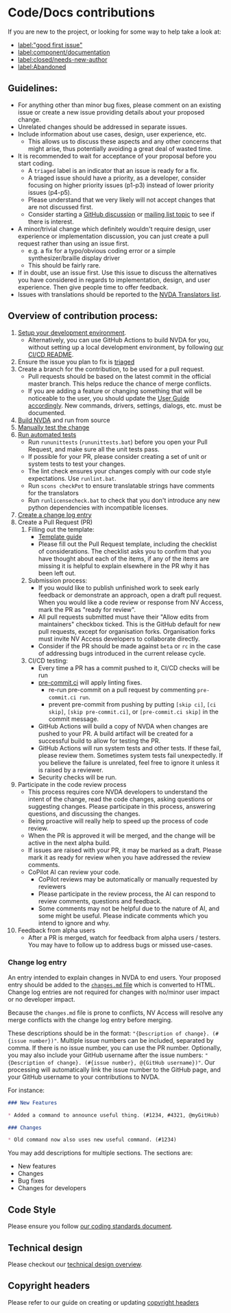 # Code/Docs contributions

If you are new to the project, or looking for some way to help take a look at:

* [label:"good first issue"](https://github.com/nvaccess/nvda/issues?q=label%3A%22good+first+issue%22)
* [label:component/documentation](https://github.com/nvaccess/nvda/issues?q=label%3Acomponent%2Fdocumentation)
* [label:closed/needs-new-author](https://github.com/nvaccess/nvda/issues?q=label%3Aclosed%2Fneeds-new-author)
* [label:Abandoned](https://github.com/nvaccess/nvda/issues?q=label%3AAbandoned)

## Guidelines:

* For anything other than minor bug fixes, please comment on an existing issue or create a new issue providing details about your proposed change.
* Unrelated changes should be addressed in separate issues.
* Include information about use cases, design, user experience, etc.
  * This allows us to discuss these aspects and any other concerns that might arise, thus potentially avoiding a great deal of wasted time.
* It is recommended to wait for acceptance of your proposal before you start coding.
  * A `triaged` label is an indicator that an issue is ready for a fix.
  * A triaged issue should have a priority, as a developer, consider focusing on higher priority issues (p1-p3) instead of lower priority issues (p4-p5).
  * Please understand that we very likely will not accept changes that are not discussed first.
  * Consider starting a [GitHub discussion](https://github.com/nvaccess/nvda/discussions) or [mailing list topic](https://groups.io/g/nvda-devel/topics) to see if there is interest.
* A minor/trivial change which definitely wouldn't require design, user experience or implementation discussion, you can just create a pull request rather than using an issue first.
  * e.g. a fix for a typo/obvious coding error or a simple synthesizer/braille display driver
  * This should be fairly rare.
* If in doubt, use an issue first.
Use this issue to discuss the alternatives you have considered in regards to implementation, design, and user experience.
Then give people time to offer feedback.
* Issues with translations should be reported to the [NVDA Translators list](https://groups.io/g/nvda-translations).

## Overview of contribution process:

1. [Setup your development environment](./createDevEnvironment.md).
   * Alternatively, you can use GitHub Actions to build NVDA for you, without setting up a local development environment, by following [our CI/CD README](../../ci/README.md).
1. Ensure the issue you plan to fix is [triaged](../issues/triage.md)
1. Create a branch for the contribution, to be used for a pull request.
	* Pull requests should be based on the latest commit in the official master branch.
	This helps reduce the chance of merge conflicts.
	* If you are adding a feature or changing something that will be noticeable to the user, you should update the [User Guide accordingly](./userGuideStandards.md).
	New commands, drivers, settings, dialogs, etc. must be documented.
1. [Build NVDA](./buildingNVDA.md) and run from source
1. [Manually test the change](../testing/readme.md)
1. [Run automated tests](../testing/automated.md)
	* Run `rununittests` (`rununittests.bat`) before you open your Pull Request, and make sure all the unit tests pass.
	* If possible for your PR, please consider creating a set of unit or system tests to test your changes.
	* The lint check ensures your changes comply with our code style expectations.
	Use `runlint.bat`.
	* Run `scons checkPot` to ensure translatable strings have comments for the translators
	* Run `runlicensecheck.bat` to check that you don't introduce any new python dependencies with incompatible licenses.
1. [Create a change log entry](#change-log-entry)
1. Create a Pull Request (PR)
	1. Filling out the template:
		* [Template guide](./githubPullRequestTemplateExplanationAndExamples.md)
		* Please fill out the Pull Request template, including the checklist of considerations.
		The checklist asks you to confirm that you have thought about each of the items, if any of the items are missing it is helpful to explain elsewhere in the PR why it has been left out.
	1. Submission process:
		* If you would like to publish unfinished work to seek early feedback or demonstrate an approach, open a draft pull request.
		When you would like a code review or response from NV Access, mark the PR as "ready for review".
		* All pull requests submitted must have their "Allow edits from maintainers" checkbox ticked.
		This is the GitHub default for new pull requests, except for organisation forks.
		Organisation forks must invite NV Access developers to collaborate directly.
		* Consider if the PR should be made against `beta` or `rc` in the case of addressing bugs introduced in the current release cycle.
	1. CI/CD testing:
		* Every time a PR has a commit pushed to it, CI/CD checks will be run
		* [pre-commit.ci](https://pre-commit.ci/) will apply linting fixes.
			* re-run pre-commit on a pull request by commenting `pre-commit.ci run`.
			* prevent pre-commit from pushing by putting `[skip ci]`, `[ci skip]`, `[skip pre-commit.ci]`, or `[pre-commit.ci skip]` in the commit message.
		* GitHub Actions will build a copy of NVDA when changes are pushed to your PR.
		A build artifact will be created for a successful build to allow for testing the PR.
		* GitHub Actions will run system tests and other tests.
		If these fail, please review them.
		Sometimes system tests fail unexpectedly.
		If you believe the failure is unrelated, feel free to ignore it unless it is raised by a reviewer.
		* Security checks will be run.
1. Participate in the code review process
	* This process requires core NVDA developers to understand the intent of the change, read the code changes, asking questions or suggesting changes.
	Please participate in this process, answering questions, and discussing the changes.
	* Being proactive will really help to speed up the process of code review.
	* When the PR is approved it will be merged, and the change will be active in the next alpha build.
	* If issues are raised with your PR, it may be marked as a draft.
	Please mark it as ready for review when you have addressed the review comments.
	* CoPilot AI can review your code.
	  * CoPilot reviews may be automatically or manually requested by reviewers
	  * Please participate in the review process, the AI can respond to review comments, questions and feedback.
	  * Some comments may not be helpful due to the nature of AI, and some might be useful.
	  Please indicate comments which you intend to ignore and why.
1. Feedback from alpha users
	* After a PR is merged, watch for feedback from alpha users / testers.
	You may have to follow up to address bugs or missed use-cases.

### Change log entry

An entry intended to explain changes in NVDA to end users.
Your proposed entry should be added to the [`changes.md` file](../../user_docs/en/changes.md) which is converted to HTML.
Change log entries are not required for changes with no/minor user impact or no developer impact.

Because the `changes.md` file is prone to conflicts, NV Access will resolve any merge conflicts with the change log entry before merging.

These descriptions should be in the format: `"{Description of change}. (#{issue number})"`.
Multiple issue numbers can be included, separated by comma.
If there is no issue number, you can use the PR number.
Optionally, you may also include your GitHub username after the issue numbers: `"{Description of change}. (#{issue number}, @{GitHub username})"`.
Our processing will automatically link the issue number to the GitHub page, and your GitHub username to your contributions to NVDA.

For instance:

```md
### New Features

* Added a command to announce useful thing. (#1234, #4321, @myGitHub)

### Changes

* Old command now also uses new useful command. (#1234)
```

You may add descriptions for multiple sections.
The sections are:

* New features
* Changes
* Bug fixes
* Changes for developers

## Code Style

Please ensure you follow [our coding standards document](./codingStandards.md).

## Technical design

Please checkout our [technical design overview](../design/technicalDesignOverview.md).

## Copyright headers

Please refer to our guide on creating or updating [copyright headers](./copyrightHeaders.md)
